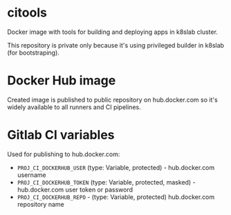 # citools

Docker image with tools for building and deploying apps in k8slab cluster.

This repository is private only because it's using privileged builder in k8slab (for bootstraping).

# Docker Hub image

Created image is published to public repository on hub.docker.com so it's widely available to all runners and CI pipelines.

# Gitlab CI variables

Used for publishing to hub.docker.com:

- `PROJ_CI_DOCKERHUB_USER` (type: Variable, protected) - hub.docker.com username
- `PROJ_CI_DOCKERHUB_TOKEN` (type: Variable, protected, masked) - hub.docker.com user token or password
- `PROJ_CI_DOCKERHUB_REPO` - (type: Variable, protected) hub.docker.com repository name

